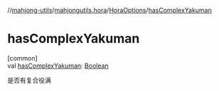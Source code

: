 //[mahjong-utils](../../../index.md)/[mahjongutils.hora](../index.md)/[HoraOptions](index.md)/[hasComplexYakuman](has-complex-yakuman.md)

# hasComplexYakuman

[common]\
val [hasComplexYakuman](has-complex-yakuman.md): [Boolean](https://kotlinlang.org/api/latest/jvm/stdlib/kotlin/-boolean/index.html)

是否有复合役满
